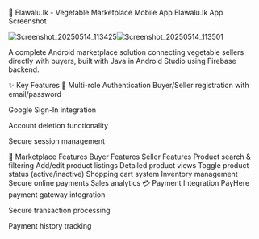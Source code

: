 🌱 Elawalu.lk - Vegetable Marketplace Mobile App
Elawalu.lk App Screenshot

![Screenshot_20250514_113425](https://github.com/user-attachments/assets/291762a6-d03f-44f0-9dec-511ed5ca1c26)![Screenshot_20250514_113501](https://github.com/user-attachments/assets/373673f5-ecef-474c-9396-448e0e8b3e3a)



A complete Android marketplace solution connecting vegetable sellers directly with buyers, built with Java in Android Studio using Firebase backend.

✨ Key Features
🔐 Multi-role Authentication
Buyer/Seller registration with email/password

Google Sign-In integration

Account deletion functionality

Secure session management

🛒 Marketplace Features
Buyer Features	Seller Features
Product search & filtering	Add/edit product listings
Detailed product views	Toggle product status (active/inactive)
Shopping cart system	Inventory management
Secure online payments	Sales analytics
💳 Payment Integration
PayHere payment gateway integration

Secure transaction processing

Payment history tracking
